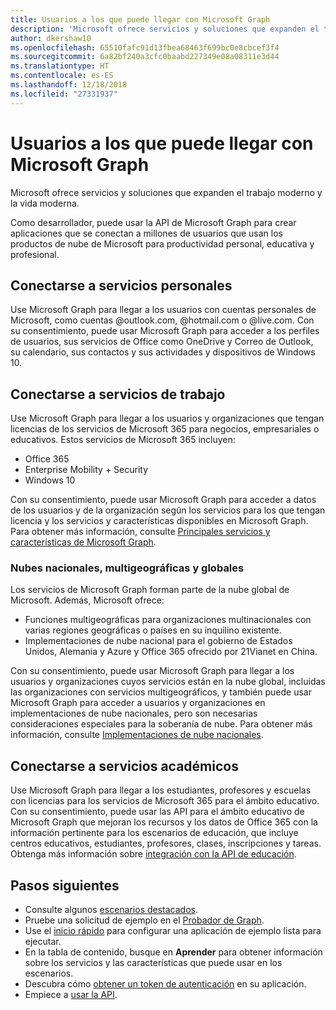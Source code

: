 ```yaml
---
title: Usuarios a los que puede llegar con Microsoft Graph
description: 'Microsoft ofrece servicios y soluciones que expanden el trabajo moderno y la vida moderna. '
author: dkershaw10
ms.openlocfilehash: 65510fafc91d13fbea68463f699bc0e8cbcef3f4
ms.sourcegitcommit: 6a82bf240a3cfc0baabd227349e08a08311e3d44
ms.translationtype: HT
ms.contentlocale: es-ES
ms.lasthandoff: 12/18/2018
ms.locfileid: "27331937"
---
```

# <a name="users-you-can-reach-with-microsoft-graph"></a>Usuarios a los que puede llegar con Microsoft Graph

Microsoft ofrece servicios y soluciones que expanden el trabajo moderno y la vida moderna. 

Como desarrollador, puede usar la API de Microsoft Graph para crear aplicaciones que se conectan a millones de usuarios que usan los productos de nube de Microsoft para productividad personal, educativa y profesional. 

## <a name="connect-to-personal-services"></a>Conectarse a servicios personales

Use Microsoft Graph para llegar a los usuarios con cuentas personales de Microsoft, como cuentas @outlook.com, @hotmail.com o @live.com. Con su consentimiento, puede usar Microsoft Graph para acceder a los perfiles de usuarios, sus servicios de Office como OneDrive y Correo de Outlook, su calendario, sus contactos y sus actividades y dispositivos de Windows 10.

## <a name="connect-to-work-services"></a>Conectarse a servicios de trabajo

Use Microsoft Graph para llegar a los usuarios y organizaciones que tengan licencias de los servicios de Microsoft 365 para negocios, empresariales o educativos. Estos servicios de Microsoft 365 incluyen:

-   Office 365
-   Enterprise Mobility + Security 
-   Windows 10 

Con su consentimiento, puede usar Microsoft Graph para acceder a datos de los usuarios y de la organización según los servicios para los que tengan licencia y los servicios y características disponibles en Microsoft Graph. Para obtener más información, consulte [Principales servicios y características de Microsoft Graph](overview-major-services.md).

### <a name="worldwide-multigeo-and-national-clouds"></a>Nubes nacionales, multigeográficas y globales
Los servicios de Microsoft Graph forman parte de la nube global de Microsoft. Además, Microsoft ofrece:

-   Funciones multigeográficas para organizaciones multinacionales con varias regiones geográficas o países en su inquilino existente.
-   Implementaciones de nube nacional para el gobierno de Estados Unidos, Alemania y Azure y Office 365 ofrecido por 21Vianet en China.

Con su consentimiento, puede usar Microsoft Graph para llegar a los usuarios y organizaciones cuyos servicios están en la nube global, incluidas las organizaciones con servicios multigeográficos, y también puede usar Microsoft Graph para acceder a usuarios y organizaciones en implementaciones de nube nacionales, pero son necesarias consideraciones especiales para la soberanía de nube. Para obtener más información, consulte [Implementaciones de nube nacionales](deployments.md).

## <a name="connect-to-school-services"></a>Conectarse a servicios académicos

Use Microsoft Graph para llegar a los estudiantes, profesores y escuelas con licencias para los servicios de Microsoft 365 para el ámbito educativo. Con su consentimiento, puede usar las API para el ámbito educativo de Microsoft Graph que mejoran los recursos y los datos de Office 365 con la información pertinente para los escenarios de educación, que incluye centros educativos, estudiantes, profesores, clases, inscripciones y tareas. Obtenga más información sobre [integración con la API de educación](education-concept-overview.md).

## <a name="next-steps"></a>Pasos siguientes

- Consulte algunos [escenarios destacados](https://developer.microsoft.com/graph/examples).
- Pruebe una solicitud de ejemplo en el [Probador de Graph](https://developer.microsoft.com/graph/graph-explorer).
- Use el [inicio rápido](https://developer.microsoft.com/graph/quick-start) para configurar una aplicación de ejemplo lista para ejecutar.
- En la tabla de contenido, busque en **Aprender** para obtener información sobre los servicios y las características que puede usar en los escenarios. 
- Descubra cómo [obtener un token de autenticación](auth-overview.md) en su aplicación.
- Empiece a [usar la API](use-the-api.md).
